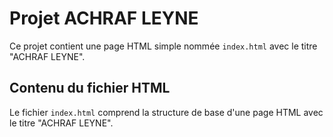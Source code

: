 # Projet ACHRAF LEYNE

Ce projet contient une page HTML simple nommée `index.html` avec le titre "ACHRAF LEYNE".

## Contenu du fichier HTML

Le fichier `index.html` comprend la structure de base d'une page HTML avec le titre "ACHRAF LEYNE".

